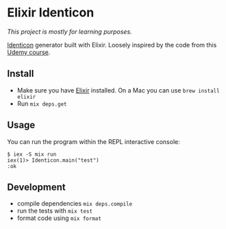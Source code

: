 # Elixir Identicon

_This project is mostly for learning purposes._

[Identicon](https://en.wikipedia.org/wiki/Identicon) generator built with Elixir. Loosely inspired by the code from this [Udemy course](https://www.udemy.com/course/the-complete-elixir-and-phoenix-bootcamp-and-tutorial).

## Install

- Make sure you have [Elixir](https://elixir-lang.org/) installed. On a Mac you can use `brew install elixir`
- Run `mix deps.get`

## Usage

You can run the program within the REPL interactive console:

```
$ iex -S mix run
iex(1)> Identicon.main("test")
:ok
```

## Development

- compile dependencies `mix deps.compile`
- run the tests with `mix test`
- format code using `mix format`
